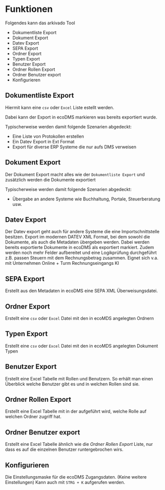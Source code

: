 # Funktionen

Folgendes kann das arkivado Tool

- Dokumentliste Export
- Dokument Export
- Datev Export
- SEPA Export
- Ordner Export
- Typen Export
- Benutzer Export
- Ordner Rollen Export
- Ordner Benutzer export
- Konfigurieren

## Dokumentliste Export
Hiermit kann eine ```csv``` oder ```Excel``` Liste estellt werden. 

Dabei kann der Export in ecoDMS markieren was bereits exportiert wurde. 

Typischerweise werden damit folgende Szenarien abgedeckt:
- Eine Liste von Protokollen erstellen
- Ein Datev Export in Ext Format 
- Export für diverse ERP Systeme die nur aufs DMS verweisen


## Dokument Export
Der Dokument Export macht alles wie der  ```Dokumentliste Export``` und zusätzlich werden die Dokumente exportiert

Typischerweise werden damit folgende Szenarien abgedeckt:
- Übergabe an andere Systeme wie Buchhaltung, Portale, Steuerberatung usw.


## Datev Export
Der Datev export geht auch für andere Systeme die eine Importschnittstelle besitzen. 
Export im modernen DATEV XML Format, bei dem sowohl die Dokumente, als auch die Metadaten übergeben werden. 
Dabei werden bereits exportierte Dokumente in ecoDMS als exportiert markiert. 
Zudem werden noch mehr Felder aufbereitet und eine Logikprüfung durchgeführt z.B. passen Steuern mit dem Rechnungsbetrag zusammen.
 Eignet sich v.a. mit Unternehmen Online  + Turm Rechnungseingangs KI


## SEPA Export 
Erstellt aus den Metadaten in ecoDMS eine SEPA XML Überweisungsdatei.


## Ordner Export 
Erstellt eine ```csv``` oder ```Excel``` Datei mit den in ecoMDS angelegten Ordnern 


## Typen Export
Erstellt eine ```csv``` oder ```Excel``` Datei mit den in ecoMDS angelegten Dokument Typen


## Benutzer Export
Erstellt eine Excel Tabelle mit Rollen und Benutzern. So erhält man einen Überblick welche Benutzer gibt es und in welchen Rollen sind sie. 

## Ordner Rollen Export
Erstellt eine Excel Tabelle mit in der aufgeführt wird, welche Rolle auf welchen Ordner zugriff hat.

## Ordner Benutzer export
Erstellt eine Excel Tabelle ähnlich wie die *Ordner Rollen Export* Liste, nur dass es auf die einzelnen Benutzer runtergebrochen wirs. 
 
## Konfigurieren
Die Einstellungsmaske für die ecoDMS Zugangsdaten. (Keine weitere  Einstellungen)
Kann auch mit ``` STRG + K ``` aufgerufen werden.